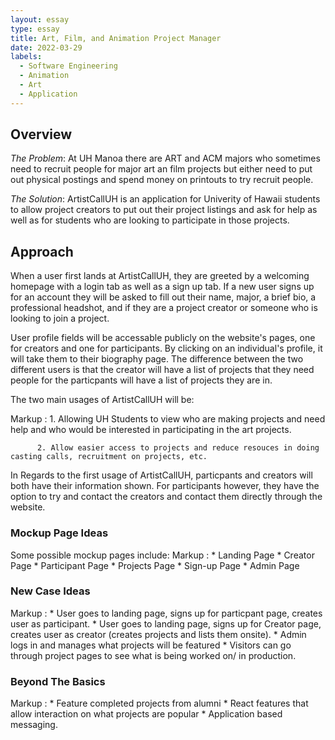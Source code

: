 ```yaml
---
layout: essay
type: essay
title: Art, Film, and Animation Project Manager
date: 2022-03-29
labels:
  - Software Engineering
  - Animation
  - Art
  - Application
---
```


## Overview
*The Problem*: At UH Manoa there are ART and ACM majors who sometimes need to recruit people for major art an film projects but either need to
put out physical postings and spend money on printouts to try recruit people.

*The Solution*: ArtistCallUH is an application for Univerity of Hawaii students to allow project creators to put out their project listings and ask for help
as well as for students who are looking to participate in those projects. 

## Approach
When a user first lands at ArtistCallUH, they are greeted by a welcoming homepage with a login tab as well as a sign up tab. If a new user signs up for an account
they will be asked to fill out their name, major, a brief bio, a professional headshot, and if they are a project creator or someone who is looking to join a project.  

User profile fields will be accessable publicly on the website's pages, one for creators and one for participants. By clicking on an individual's profile,
it will take them to their biography page. The difference between the two different users is that the creator will have a list of projects that they need people
for the particpants will have a list of projects they are in.  

The two main usages of ArtistCallUH will be:  

Markup :  1. Allowing UH Students to view who are making projects and need help and who would be interested in participating in the art projects.

          2. Allow easier access to projects and reduce resouces in doing casting calls, recruitment on projects, etc.

In Regards to the first usage of ArtistCallUH, particpants and creators will both have their information shown. For participants however, they have the option to try and contact
the creators and contact them directly through the website.

### Mockup Page Ideas

Some possible mockup pages include:
Markup : * Landing Page
         * Creator Page
         * Participant Page
         * Projects Page
         * Sign-up Page
         * Admin Page

### New Case Ideas

Markup : * User goes to landing page, signs up for particpant page, creates user as participant.
         * User goes to landing page, signs up for Creator page, creates user as creator (creates projects and lists them onsite).
         * Admin logs in and manages what projects will be featured
         * Visitors can go through project pages to see what is being worked on/ in production.  

### Beyond The Basics

Markup : * Feature completed projects from alumni
         * React features that allow interaction on what projects are popular
         * Application based messaging.
